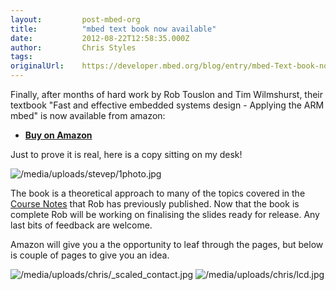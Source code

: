 ```yaml
---
layout:         post-mbed-org
title:          "mbed text book now available"
date:           2012-08-22T12:58:35.000Z
author:         Chris Styles
tags:           
originalUrl:    https://developer.mbed.org/blog/entry/mbed-Text-book-now-available/
---
```


<p>
  Finally, after months of hard work by Rob Touslon and Tim
  Wilmshurst, their textbook "Fast and effective embedded systems
  design - Applying the ARM mbed" is now available from amazon:
</p>
<ul>
  <li>
    <strong><a href=
    "http://www.amazon.co.uk/Fast-Effective-Embedded-Systems-Design/dp/0080977685"
    rel="nofollow">Buy on Amazon</a></strong>
  </li>
</ul>
<p>
  Just to prove it is real, here is a copy sitting on my desk!
</p>
<p>
  <img src=
  "https://developer.mbed.org/media/uploads/stevep/1photo.jpg" alt=
  "/media/uploads/stevep/1photo.jpg" title=
  "/media/uploads/stevep/1photo.jpg">
</p>
<p>
  The book is a theoretical approach to many of the topics covered
  in the <a href="http://mbed.org/cookbook/Course-Notes">Course
  Notes</a> that Rob has previously published. Now that the book is
  complete Rob will be working on finalising the slides ready for
  release. Any last bits of feedback are welcome.
</p>
<p>
  Amazon will give you a the opportunity to leaf through the pages,
  but below is couple of pages to give you an idea.
</p>
<p>
  <img src=
  "https://developer.mbed.org/media/uploads/chris/_scaled_contact.jpg"
  alt="/media/uploads/chris/_scaled_contact.jpg" title=
  "/media/uploads/chris/_scaled_contact.jpg"> <img src=
  "https://developer.mbed.org/media/uploads/chris/lcd.jpg" alt=
  "/media/uploads/chris/lcd.jpg" title=
  "/media/uploads/chris/lcd.jpg">
</p>

